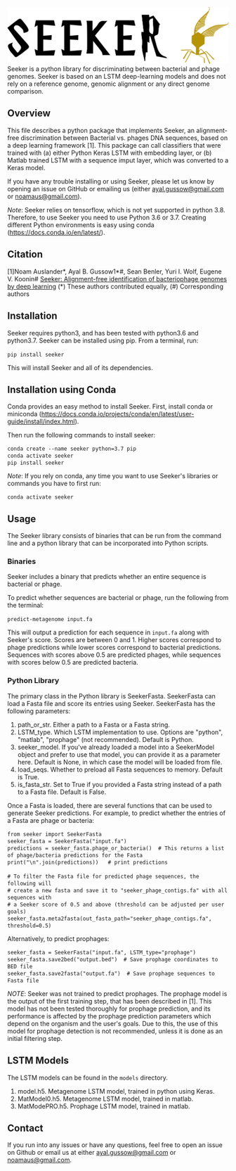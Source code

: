 ![Seeker](seeker.png)
Seeker is a python library for discriminating between bacterial and phage genomes.
Seeker is based on an LSTM deep-learning models and does not rely on a reference genome,
genomic alignment or any direct genome comparison. 

## Overview 
This file describes a python package that implements Seeker, an alignment-free discrimination between Bacterial vs. phages DNA sequences, based on a deep learning framework [1]. 
This package can call classifiers that were trained with (a) either Python Keras LSTM with embedding layer, or (b) Matlab trained LSTM with a sequence imput layer, which was converted to a Keras model.

If you have any trouble installing or using Seeker, please let us know by opening an issue on GitHub or emailing us 
(either ayal.gussow@gmail.com or noamaus@gmail.com).

<em>Note</em>: Seeker relies on tensorflow, which is not yet supported in python 3.8. Therefore, to use
Seeker you need to use Python 3.6 or 3.7. Creating different Python environments is easy using conda 
(https://docs.conda.io/en/latest/).
 

## Citation
[1]Noam Auslander*, Ayal B. Gussow1*#, Sean Benler, Yuri I. Wolf, Eugene V. Koonin# [Seeker: Alignment-free identification of bacteriophage genomes by deep learning](https://www.biorxiv.org/content/10.1101/2020.04.04.025783v1.full.pdf)
(*) These authors contributed equally, (#) Corresponding authors


## Installation
Seeker requires python3, and has been tested with python3.6 and python3.7. 
Seeker can be installed using pip. From a terminal, run:

`pip install seeker` 

This will install Seeker and all of its dependencies.

## Installation using Conda
Conda provides an easy method to install Seeker. First, install conda or miniconda
(https://docs.conda.io/projects/conda/en/latest/user-guide/install/index.html).

Then run the following commands to install seeker:
```
conda create --name seeker python=3.7 pip
conda activate seeker
pip install seeker
```

<em>Note</em>: If you rely on conda, any time you want to use Seeker's libraries or commands you have to first run:
```
conda activate seeker
```

## Usage
The Seeker library consists of binaries that can be run from the command line and a python library that
can be incorporated into Python scripts.

### Binaries
Seeker includes a binary that predicts whether an entire sequence is bacterial or phage.

To predict whether sequences are bacterial or phage, run the following from the terminal:
 
`predict-metagenome input.fa`

This will output a prediction for each sequence in `input.fa` along with Seeker's score. Scores are between 0 and 1.
Higher scores correspond to phage predictions while lower scores correspond to bacterial predictions. Sequences with 
scores above 0.5 are predicted phages, while sequences with scores below 0.5 
are predicted bacteria.  

### Python Library
The primary class in the Python library is SeekerFasta. SeekerFasta can load a Fasta file and score its entries using 
Seeker. SeekerFasta has the following parameters:

1. path_or_str. Either a path to a Fasta or a Fasta string. 
2. LSTM_type. Which LSTM implementation to use. Options are "python", "matlab", "prophage" (not recommended). Default is Python.
3. seeker_model. If you've already loaded a model into a SeekerModel object and prefer to use that model, you can
provide it as a parameter here. Default is None, in which case the model will be loaded from file.  
1. load_seqs. Whether to preload all Fasta sequences to memory. Default is True. 
5. is_fasta_str. Set to True if you provided a Fasta string instead of a path to a Fasta file. Default is False. 

Once a Fasta is loaded, there are several functions that can be used to generate Seeker predictions.
For example, to predict whether the entries of a Fasta are phage or bacteria:
```
from seeker import SeekerFasta
seeker_fasta = SeekerFasta("input.fa")
predictions = seeker_fasta.phage_or_bacteria()  # This returns a list of phage/bacteria predictions for the Fasta
print("\n".join(predictions))   # print predictions

# To filter the Fasta file for predicted phage sequences, the following will
# create a new fasta and save it to "seeker_phage_contigs.fa" with all sequences with 
# a Seeker score of 0.5 and above (threshold can be adjusted per user goals)
seeker_fasta.meta2fasta(out_fasta_path="seeker_phage_contigs.fa", threshold=0.5)
```

Alternatively, to predict prophages:
```
seeker_fasta = SeekerFasta("input.fa", LSTM_type="prophage")
seeker_fasta.save2bed("output.bed")  # Save prophage coordinates to BED file
seeker_fasta.save2fasta("output.fa")  # Save prophage sequences to Fasta file 
```
<em>NOTE</em>: Seeker was not trained to predict prophages. The prophage model is the output of the first training step, that has been described in [1]. This model has not been tested thoroughly for prophage prediction, and its performance is affected by the prophage prediction parameters which depend on the organism and the user's goals. Due to this, the use of this model for prophage detection is not recommended, unless it is done as an initial filtering step. 
 
## LSTM Models
The LSTM models can be found in the `models` directory. 
1. model.h5. Metagenome LSTM model, trained in python using Keras.
1. MatModel0.h5. Metagenome LSTM model, trained in matlab.
1. MatModePRO.h5. Prophage LSTM model, trained in matlab.


## Contact
If you run into any issues or have any questions, feel free to open an issue on Github or email us 
at either ayal.gussow@gmail.com or noamaus@gmail.com.
